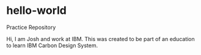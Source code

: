 # hello-world
Practice Repository

Hi, I am Josh and work at IBM.
This was created to be part of an education to learn IBM Carbon Design System.
